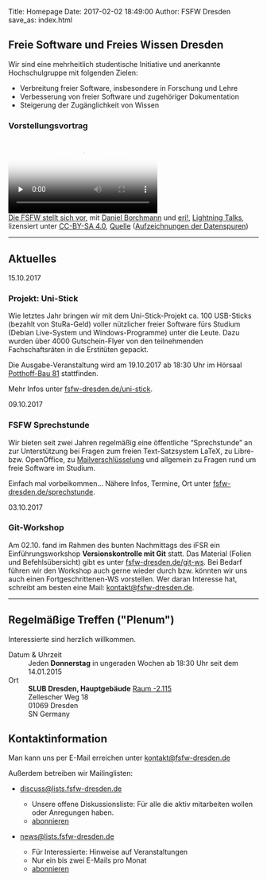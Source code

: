 Title: Homepage
Date: 2017-02-02 18:49:00
Author: FSFW Dresden
save_as: index.html

<section id="vorstellung">
    <h1>Freie Software und Freies Wissen Dresden</h1>
    <p>Wir sind eine mehrheitlich studentische Initiative und anerkannte Hochschulgruppe mit folgenden Zielen:</p>
    <ul>
        <li>Verbreitung freier Software, insbesondere in Forschung und Lehre</li>
        <li>Verbesserung von freier Software und zugehöriger Dokumentation</li>
        <li>Steigerung der Zugänglichkeit von Wissen</li>
    </ul>
    <div about="http://www2.htw-dresden.de/~s72785/Die-FSFW-at-Lightningtalks-Datenspuren2016.webm">
        <h3 id="vorstellungsvortrag-lightningtalk-datenspuren2016">Vorstellungsvortrag</h3>
        <video preload="none" autobuffer controls poster="img/Die-FSFW-at-Lightningtalks-Datenspuren2016.jpg">
        <source src="http://www2.htw-dresden.de/~s72785/Die-FSFW-at-Lightningtalks-Datenspuren2016.webm" type="video/webm" style="max-width:480" />
        <div>Schade – hier käme ein Video, wenn Ihr Browser HTML5 Unterstützung hätte, wie z.B. der <a href="https://www.mozilla.org/">aktuelle von Mozilla</a></div>
        </video>
        <div>
                <a href="https://fsfw-dresden.de/" property="dct:title" rel="cc:attributionURL">Die FSFW stellt sich vor</a>,
                mit <a href="https://wwwtcs.inf.tu-dresden.de/~borch/cv.html" property="cc:attributionName" rel="dct:creator" title="Vortragender" target="_blank">Daniel Borchmann</a>
                und <a property="cc:attributionName" rel="dct:supporter" href="https://wiki.c3d2.de/Benutzer:Eri!" title="Organisation und Moderator der Lightningtalks" target="_blank">eri!</a>,
                <a href="https://datenspuren.de/2016/fahrplan/events/7782.html" target="_blank" title="Beiträge bei den Datenspuren 2016 in den Technischen Sammlungen Dresden">Lightning Talks</a>,
                lizensiert unter <a rel="license" href="http://creativecommons.org/licenses/by-nc-sa/4.0/" target="_blank" title="Creative Commons Attribution ShareAlike License 4.0">CC-BY-SA&nbsp;4.0</a>,
                <a href="https://media.ccc.de/v/DS2016-7782-lightning_talks" title="Aufzeichnungen der Lightning Talks bei CCC-TV">Quelle</a>  (<a href="https://datenspuren.de/2016/mitschnitte.html" target="_blank">Aufzeichnungen der Datenspuren</a>)
        </div>
    </div>
</section>
<hr>
<section id="news">
    <h2>Aktuelles</h2>
     <section id="uni-stick" class="news">
        <span datetime="2017-10-15">15.10.2017</span>
        <h3>Projekt: Uni-Stick</h3>
        <p>Wie letztes Jahr bringen wir mit dem Uni-Stick-Projekt ca. 100 USB-Sticks (bezahlt von StuRa-Geld) voller nützlicher freier Software fürs Studium
        (Debian Live-System und Windows-Programme) unter die Leute.
        Dazu wurden über 4000 Gutschein-Flyer von den teilnehmenden Fachschaftsräten in die Erstitüten gepackt.</p>
        <p>Die Ausgabe-Veranstaltung wird am 19.10.2017 ab 18:30 Uhr im Hörsaal
        <a href="http://m.osmtools.de/0qOGT32gRZH0qNw032gbx4">Potthoff-Bau 81</a> stattfinden.</p>
        Mehr Infos unter <a href="//fsfw-dresden.de/uni-stick">fsfw-dresden.de/uni-stick</a>.</p>
        <!-- <div align="center">
        <a href="//fsfw-dresden.de/uni-stick"><img src="./img/uni-stick-ausgabe-vortrag.jpg" title="Foto Uni-Stick-Ausgabe-Vortrag" width="400px"></a>
        </div>-->
    </section>
    <section id="latex-sprechstunde" class="news">
        <span datetime="2017-10-09">09.10.2017</span>
        <h3>FSFW Sprechstunde</h3>
        <p>Wir bieten seit zwei Jahren regelmäßig eine öffentliche “Sprechstunde” an zur Unterstützung bei
           Fragen zum freien Text-Satzsystem LaTeX, zu Libre- bzw. OpenOffice, zu <a href="//fsfw-dresden.de/gpg">Mailverschlüsselung</a>
           und allgemein zu Fragen rund um freie Software im Studium.</p>
        <p>Einfach mal vorbeikommen… Nähere Infos, Termine, Ort unter <a href="//fsfw-dresden.de/sprechstunde">fsfw-dresden.de/sprechstunde</a>.
    </section>
    <section id="git-ws" class="news">
        <span datetime="2017-10-03">03.10.2017</span>
        <h3>Git-Workshop</h3>
        <p>Am 02.10. fand im Rahmen des bunten Nachmittags des iFSR ein Einführungsworkshop <b>Versionskontrolle mit Git</b>
        statt. Das Material (Folien und Befehlsübersicht) gibt es unter <a href="//fsfw-dresden.de/git-ws">fsfw-dresden.de/git-ws</a>.
        Bei Bedarf führen wir den Workshop auch gerne wieder durch bzw. könnten wir uns auch einen Fortgeschrittenen-WS vorstellen.
        Wer daran Interesse hat, schreibt am besten eine Mail: <a href="mailto:kontakt@fsfw-dresden.de">kontakt@fsfw-dresden.de</a>.
    </section>
</section>
<hr>
<section class="vevent" id="plenum">
    <h2 class="category">Regelmäßige Treffen ("Plenum")</h2>
    <p>Interessierte sind herzlich willkommen.</p>
    <dl>
        <dt>Datum &amp; Uhrzeit</dt>
        <dd>
            <span class="rrule" title="freq=weekly;interval=2;byday=th;byhour=18;byminute=30;">Jeden <b>Donnerstag</b> in ungeraden Wochen ab 18:30 Uhr</span>
            <span class="hidden dtstart" title="2015-01-14"> seit dem 14.01.2015</span>
        </dd>
        <dt>Ort</dt>
        <dd>
            <div id="contact" class="vcard">
            <div id="postal-address" class="adr">
                <span class="extended-address"><strong>SLUB Dresden, Hauptgebäude</strong> <a href="http://3d.slub-dresden.de/viewer?project_id=3&amp;language=de&amp;activate_location=3022" target="_blank">Raum -2.115</a></span><br>
                <span class="street-address">Zellescher Weg 18</span><br>
                <span class="postal-code">01069</span>
                <span class="locality">Dresden</span><br>
                <span class="region">SN</span>
                <span class="country-name">Germany</span>
            </div>
            </div>
        </dd>
    </dl>
</section>
<section id="kontakt">
    <h2>Kontaktinformation</h2>
    <p>Man kann uns per E-Mail erreichen unter <a href="mailto:kontakt@fsfw-dresden.de">kontakt@fsfw-dresden.de</a></p>
    <p>Außerdem betreiben wir Mailinglisten:</p>
    <ul>
        <li>
            <p><a href="//lists.fsfw-dresden.de/mailman/listinfo/discuss">discuss@lists.fsfw-dresden.de</a></p>
            <ul>
                <li>Unsere offene Diskussionsliste: Für alle die aktiv mitarbeiten wollen oder Anregungen haben.</li>
                <li><a href="//lists.fsfw-dresden.de/mailman/listinfo/discuss">abonnieren</a></li>
            </ul>
        </li>
        <li>
            <p><a href="//lists.fsfw-dresden.de/mailman/listinfo/news">news@lists.fsfw-dresden.de</a></p>
            <ul>
                <li>Für Interessierte: Hinweise auf Veranstaltungen</li>
                <li>Nur ein bis zwei E-Mails pro Monat</li>
                <li><a href="//lists.fsfw-dresden.de/mailman/listinfo/news">abonnieren</a></li>
            </ul>
        </li>
    </ul>
</section>
